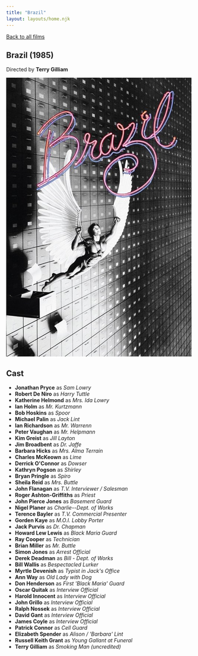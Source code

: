 ```yaml
---
title: "Brazil"
layout: layouts/home.njk
---
```


<a href="../">Back to all films</a>

<article class="film">
  <h1>Brazil (1985)</h1>

  <p class="director">
    Directed by <strong>Terry Gilliam</strong>
  </p>

  <img src="../films/posters/brazil.jpg" alt="">

  <h2>
    Cast
  </h2>
  <ul>
    <li><strong>Jonathan Pryce</strong> as <em>Sam Lowry</em></li>
<li><strong>Robert De Niro</strong> as <em>Harry Tuttle</em></li>
<li><strong>Katherine Helmond</strong> as <em>Mrs. Ida Lowry</em></li>
<li><strong>Ian Holm</strong> as <em>Mr. Kurtzmann</em></li>
<li><strong>Bob Hoskins</strong> as <em>Spoor</em></li>
<li><strong>Michael Palin</strong> as <em>Jack Lint</em></li>
<li><strong>Ian Richardson</strong> as <em>Mr. Warrenn</em></li>
<li><strong>Peter Vaughan</strong> as <em>Mr. Helpmann</em></li>
<li><strong>Kim Greist</strong> as <em>Jill Layton</em></li>
<li><strong>Jim Broadbent</strong> as <em>Dr. Jaffe</em></li>
<li><strong>Barbara Hicks</strong> as <em>Mrs. Alma Terrain</em></li>
<li><strong>Charles McKeown</strong> as <em>Lime</em></li>
<li><strong>Derrick O'Connor</strong> as <em>Dowser</em></li>
<li><strong>Kathryn Pogson</strong> as <em>Shirley</em></li>
<li><strong>Bryan Pringle</strong> as <em>Spiro</em></li>
<li><strong>Sheila Reid</strong> as <em>Mrs. Buttle</em></li>
<li><strong>John Flanagan</strong> as <em>T.V. Interviewer / Salesman</em></li>
<li><strong>Roger Ashton-Griffiths</strong> as <em>Priest</em></li>
<li><strong>John Pierce Jones</strong> as <em>Basement Guard</em></li>
<li><strong>Nigel Planer</strong> as <em>Charlie--Dept. of Works</em></li>
<li><strong>Terence Bayler</strong> as <em>T.V. Commercial Presenter</em></li>
<li><strong>Gorden Kaye</strong> as <em>M.O.I. Lobby Porter</em></li>
<li><strong>Jack Purvis</strong> as <em>Dr. Chapman</em></li>
<li><strong>Howard Lew Lewis</strong> as <em>Black Maria Guard</em></li>
<li><strong>Ray Cooper</strong> as <em>Technician</em></li>
<li><strong>Brian Miller</strong> as <em>Mr. Buttle</em></li>
<li><strong>Simon Jones</strong> as <em>Arrest Official</em></li>
<li><strong>Derek Deadman</strong> as <em>Bill - Dept. of Works</em></li>
<li><strong>Bill Wallis</strong> as <em>Bespectacled Lurker</em></li>
<li><strong>Myrtle Devenish</strong> as <em>Typist in Jack's Office</em></li>
<li><strong>Ann Way</strong> as <em>Old Lady with Dog</em></li>
<li><strong>Don Henderson</strong> as <em>First 'Black Maria' Guard</em></li>
<li><strong>Oscar Quitak</strong> as <em>Interview Official</em></li>
<li><strong>Harold Innocent</strong> as <em>Interview Official</em></li>
<li><strong>John Grillo</strong> as <em>Interview Official</em></li>
<li><strong>Ralph Nossek</strong> as <em>Interview Official</em></li>
<li><strong>David Gant</strong> as <em>Interview Official</em></li>
<li><strong>James Coyle</strong> as <em>Interview Official</em></li>
<li><strong>Patrick Connor</strong> as <em>Cell Guard</em></li>
<li><strong>Elizabeth Spender</strong> as <em>Alison / 'Barbara' Lint</em></li>
<li><strong>Russell Keith Grant</strong> as <em>Young  Gallant at Funeral</em></li>
<li><strong>Terry Gilliam</strong> as <em>Smoking Man (uncredited)</em></li>
  </ul>
</article>
